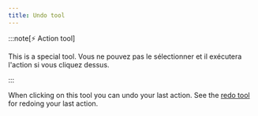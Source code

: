 ```yaml
---
title: Undo tool
---
```


:::note[⚡ Action tool]

This is a special tool.
Vous ne pouvez pas le sélectionner et il exécutera l'action si vous cliquez dessus.

:::

When clicking on this tool you can undo your last action.
See the [redo tool](redo) for redoing your last action.
